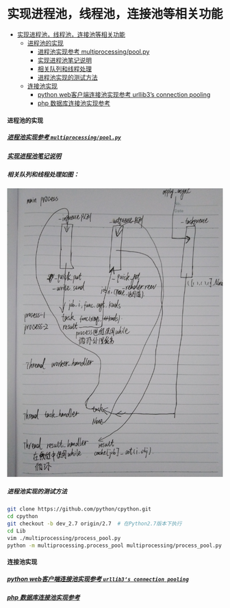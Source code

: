 # 实现进程池，线程池，连接池等相关功能

- [实现进程池，线程池，连接池等相关功能](#实现进程池线程池连接池等相关功能)
    - [进程池的实现](#进程池的实现)
		- [进程池实现参考 multiprocessing/pool.py](#进程池实现参考-multiprocessingpoolpy)
		- [实现进程池笔记说明](#实现进程池笔记说明)
		- [相关队列和线程处理](#相关队列和线程处理如图)
		- [进程池实现的测试方法](#进程池实现的测试方法)
    - [连接池实现](#连接池实现)
		- [python web客户端连接池实现参考 urllib3’s connection pooling](#python-web客户端连接池实现参考-urllib3s-connection-pooling)
		- [php 数据库连接池实现参考](#php-数据库连接池实现参考)


####  进程池的实现

##### [进程池实现参考 `multiprocessing/pool.py`](https://github.com/python/cpython/blob/2.7/Lib/multiprocessing/pool.py)

##### [实现进程池笔记说明](process_pool.md)

##### 相关队列和线程处理如图：
![process_pool](./process_pool/process_pool.jpg)

##### 进程池实现的测试方法
```bash
git clone https://github.com/python/cpython.git
cd cpython
git checkout -b dev_2.7 origin/2.7  # 在Python2.7版本下执行
cd Lib
vim ./multiprocessing/process_pool.py
python -m multiprocessing.process_pool multiprocessing/process_pool.py
```

#### 连接池实现

##### [python web客户端连接池实现参考 `urllib3’s connection pooling`](https://urllib3.readthedocs.io/en/latest/reference/index.html#module-urllib3.connectionpool)
##### [php 数据库连接池实现参考](https://github.com/lanzhiwang/database_connection_pool)




